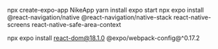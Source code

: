 npx create-expo-app NikeApp
yarn install
expo start
npx expo install @react-navigation/native @react-navigation/native-stack react-native-screens react-native-safe-area-context
<!-- navigation-hook -->
npx expo install react-dom@18.1.0 @expo/webpack-config@^0.17.2